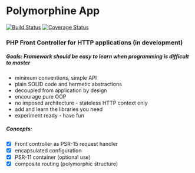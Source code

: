 # Polymorphine App
[![Build Status](https://travis-ci.org/shudd3r/polymorphine-app.svg?branch=develop)](https://travis-ci.org/shudd3r/polymorphine-app)
[![Coverage Status](https://coveralls.io/repos/github/shudd3r/polymorphine-app/badge.svg?branch=develop)](https://coveralls.io/github/shudd3r/polymorphine-app?branch=develop)
### PHP Front Controller for HTTP applications (in development)

##### Goals: Framework should be *easy to learn* when programming is *difficult to master*
- minimum conventions, simple API
- plain SOLID code and hermetic abstractions
- decoupled from application by design
- encourage pure OOP
- no imposed architecture - stateless HTTP context only
- add and learn the libraries you need
- experiment ready - have fun

##### Concepts:
- [x] Front controller as PSR-15 request handler
- [x] encapsulated configuration
- [x] PSR-11 container (optional use)
- [x] composite routing (polymorphic structure)
